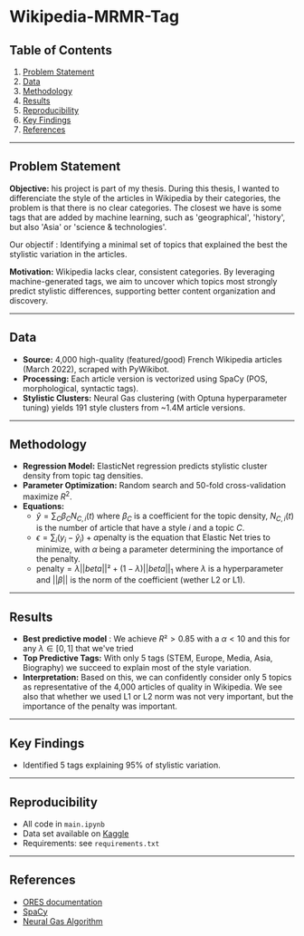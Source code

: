 # Wikipedia-MRMR-Tag

## Table of Contents
1. [Problem Statement](#problem-statement)
2. [Data](#data)
3. [Methodology](#methodology)
4. [Results](#results)
5. [Reproducibility](#reproducibility)
6. [Key Findings](#key-findings)
7. [References](#references)

---

## Problem Statement

**Objective:** his project is part of my thesis. During this thesis, I wanted to differenciate the style of the articles in Wikipedia by their categories, the problem is that there is no clear categories. The closest we have is some tags that are added by machine learning, such as 'geographical', 'history', but also 'Asia' or 'science & technologies'. 

Our objectif : Identifying a minimal set of topics that explained the best the stylistic variation in the articles.

**Motivation:** Wikipedia lacks clear, consistent categories. By leveraging machine-generated tags, we aim to uncover which topics most strongly predict stylistic differences, supporting better content organization and discovery.

---

## Data

- **Source:** 4,000 high-quality (featured/good) French Wikipedia articles (March 2022), scraped with PyWikibot.
- **Processing:** Each article version is vectorized using SpaCy (POS, morphological, syntactic tags).
- **Stylistic Clusters:** Neural Gas clustering (with Optuna hyperparameter tuning) yields 191 style clusters from ~1.4M article versions.

---

## Methodology

- **Regression Model:** ElasticNet regression predicts stylistic cluster density from topic tag densities.
- **Parameter Optimization:** Random search and 50-fold cross-validation maximize $R^2$.
- **Equations:**
  - $\hat{y} = \sum_C \beta_C N_{C,i}(t)$ where $\beta_C$ is a coefficient for the topic density, $N_{C,i}(t)$ is the number of article that have a style $i$ and a topic $C$.
  - $\epsilon = \sum_i (y_i - \hat{y}_i) + \alpha \text{penalty}$ is the equation that Elastic Net tries to minimize, with $\alpha$ being a parameter determining the importance of the penalty.
  - $\text{penalty} = \lambda ||beta||² + (1-\lambda) ||beta||_1$ where $\lambda$ is a hyperparameter and $||\beta||$ is the norm of the coefficient (wether L2 or L1). 

---

## Results


- **Best predictive model** : We achieve $R² > 0.85$ with a $\alpha < 10$ and this for any $\lambda \in [0,1]$ that we've tried
- **Top Predictive Tags:** With only 5 tags (STEM, Europe, Media, Asia, Biography) we succeed to explain most of the style variation.  
- **Interpretation:** Based on this, we can confidently consider only 5 topics as representative of the 4,000 articles of quality in Wikipedia. We see also that whether we used L1 or L2 norm was not very important, but the importance of the penalty was important.

---

## Key Findings

- Identified 5 tags explaining 95% of stylistic variation.

---

## Reproducibility

- All code in `main.ipynb`
- Data set available on [Kaggle](https://www.kaggle.com/datasets/jeanbaptistechaudron/stylistically-encoded-wikipedia-articles)
- Requirements: see `requirements.txt`

---

## References

- [ORES documentation](https://www.mediawiki.org/wiki/ORES/Articletopic#Taxonomy)
- [SpaCy](https://github.com/explosion/spacy-models/releases/tag/fr_core_news_lg-3.8.0)
- [Neural Gas Algorithm](link)
